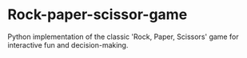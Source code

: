 # Rock-paper-scissor-game
Python implementation of the classic 'Rock, Paper, Scissors' game for interactive fun and decision-making.

